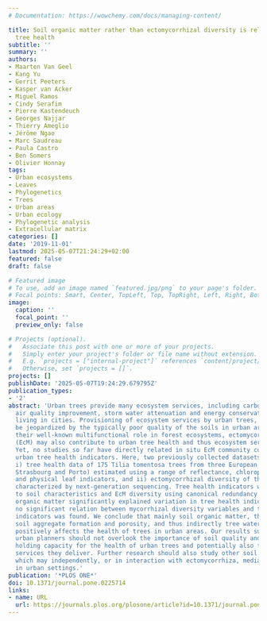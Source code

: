 ```yaml
---
# Documentation: https://wowchemy.com/docs/managing-content/

title: Soil organic matter rather than ectomycorrhizal diversity is related to urban
  tree health
subtitle: ''
summary: ''
authors:
- Maarten Van Geel
- Kang Yu
- Gerrit Peeters
- Kasper van Acker
- Miguel Ramos
- Cindy Serafim
- Pierre Kastendeuch
- Georges Najjar
- Thierry Ameglio
- Jérôme Ngao
- Marc Saudreau
- Paula Castro
- Ben Somers
- Olivier Honnay
tags:
- Urban ecosystems
- Leaves
- Phylogenetics
- Trees
- Urban areas
- Urban ecology
- Phylogenetic analysis
- Extracellular matrix
categories: []
date: '2019-11-01'
lastmod: 2025-05-07T21:24:29+02:00
featured: false
draft: false

# Featured image
# To use, add an image named `featured.jpg/png` to your page's folder.
# Focal points: Smart, Center, TopLeft, Top, TopRight, Left, Right, BottomLeft, Bottom, BottomRight.
image:
  caption: ''
  focal_point: ''
  preview_only: false

# Projects (optional).
#   Associate this post with one or more of your projects.
#   Simply enter your project's folder or file name without extension.
#   E.g. `projects = ["internal-project"]` references `content/project/deep-learning/index.md`.
#   Otherwise, set `projects = []`.
projects: []
publishDate: '2025-05-07T19:24:29.679795Z'
publication_types:
- '2'
abstract: 'Urban trees provide many ecosystem services, including carbon sequestration,
  air quality improvement, storm water attenuation and energy conservation, to people
  living in cities. Provisioning of ecosystem services by urban trees, however, may
  be jeopardized by the typically poor quality of the soils in urban areas. Given
  their well-known multifunctional role in forest ecosystems, ectomycorrhizal fungi
  (EcM) may also contribute to urban tree health and thus ecosystem service provisioning.
  Yet, no studies so far have directly related in situ EcM community composition to
  urban tree health indicators. Here, two previously collected datasets were combined:
  i) tree health data of 175 Tilia tomentosa trees from three European cities (Leuven,
  Strasbourg and Porto) estimated using a range of reflectance, chlorophyll fluorescence
  and physical leaf indicators, and ii) ectomycorrhizal diversity of these trees as
  characterized by next-generation sequencing. Tree health indicators were related
  to soil characteristics and EcM diversity using canonical redundancy analysis. Soil
  organic matter significantly explained variation in tree health indicators whereas
  no significant relation between mycorrhizal diversity variables and the tree health
  indicators was found. We conclude that mainly soil organic matter, through promoting
  soil aggregate formation and porosity, and thus indirectly tree water availability,
  positively affects the health of trees in urban areas. Our results suggest that
  urban planners should not overlook the importance of soil quality and its water
  holding capacity for the health of urban trees and potentially also for the ecosystem
  services they deliver. Further research should also study other soil microbiota
  which may independently, or in interaction with ectomycorrhiza, mediate tree performance
  in urban settings.'
publication: '*PLOS ONE*'
doi: 10.1371/journal.pone.0225714
links:
- name: URL
  url: https://journals.plos.org/plosone/article?id=10.1371/journal.pone.0225714
---
```

